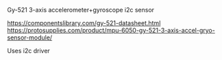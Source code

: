 Gy-521 3-axis accelerometer+gyroscope i2c sensor

https://componentslibrary.com/gy-521-datasheet.html
https://protosupplies.com/product/mpu-6050-gy-521-3-axis-accel-gryo-sensor-module/

Uses i2c driver